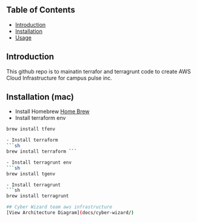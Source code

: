 ## Table of Contents
- [Introduction](#introduction)
- [Installation](#installation)
- [Usage](#usage)

## Introduction
This github repo is to mainatin terrafor and terragrunt code to create AWS Cloud Infrastructure for campus pulse inc.

## Installation (mac)
- Install Homebrew
[Home Brew](https://brew.sh/)
- Install terraform env
```sh
brew install tfenv

- Install terraform
```sh
brew install terraform ```

- Install terragrunt env
```sh
brew install tgenv

- Install terragrunt
```sh
brew install terragrunt

## Cyber Wizard team aws infrastructure
[View Architecture Diagram](docs/cyber-wizard/)

